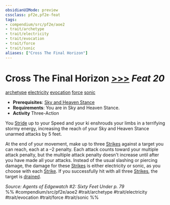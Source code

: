 ```yaml
---
obsidianUIMode: preview
cssclass: pf2e,pf2e-feat
tags:
- compendium/src/pf2e/aoe2
- trait/archetype
- trait/electricity
- trait/evocation
- trait/force
- trait/sonic
aliases: ["Cross The Final Horizon"]
---
```

# Cross The Final Horizon  [>>>](../../rules/core-rulebook/chapter-9-playing-the-game.md#Actions "Three-Action") *Feat 20*  
[archetype](../../rules/traits/archetype.md)  [electricity](../../rules/traits/electricity.md)  [evocation](../../rules/traits/evocation.md)  [force](../../rules/traits/force.md)  [sonic](../../rules/traits/sonic.md)  

- **Prerequisites**: [Sky and Heaven Stance](sky-and-heaven-stance-aoe2.md)
- **Requirements**: You are in Sky and Heaven Stance.
- **Activity** Three-Action

You [Stride](../../rules/actions/stride.md) up to your Speed and your ki enshrouds your limbs in a terrifying stormy energy, increasing the reach of your Sky and Heaven Stance unarmed attacks by 5 feet.

At the end of your movement, make up to three [Strikes](../../rules/actions/strike.md) against a target you can reach, each at a –2 penalty. Each attack counts toward your multiple attack penalty, but the multiple attack penalty doesn't increase until after you have made all your attacks. Instead of the usual slashing or piercing damage, the damage for these [Strikes](../../rules/actions/strike.md) is either electricity or sonic, as you choose with each [Strike](../../rules/actions/strike.md). If you successfully hit with all three [Strikes](../../rules/actions/strike.md), the target is [drained](../../rules/conditions.md#Drained).

*Source: Agents of Edgewatch #2: Sixty Feet Under p. 79*  
%% #compendium/src/pf2e/aoe2 #trait/archetype #trait/electricity #trait/evocation #trait/force #trait/sonic %%